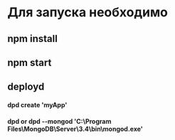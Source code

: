 # Для запуска необходимо

## npm install

## npm start

## deployd

#### dpd create 'myApp'

#### dpd or dpd --mongod 'C:\Program Files\MongoDB\Server\3.4\bin\mongod.exe'